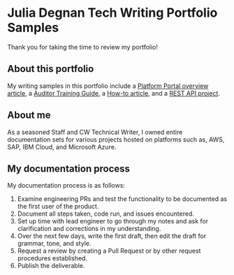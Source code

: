 # Julia Degnan Tech Writing Portfolio Samples

Thank you for taking the time to review my portfolio!

## About this portfolio

My writing samples in this portfolio include a [Platform Portal overview article](https://hp.service-now.com/kb_view.do?sysparm_article=KB0013603), a [Auditor Training Guide](/Welcome%20to%20my%20portfolio!/Samples/Auditor_TrainingGuideDEG.pdf), a [How-to article](https://hp.service-now.com/wexkb?id=kb_article&sysparm_article=KB0013645), and a [REST API project](/Welcome%20to%20my%20portfolio!/Samples/REST_API_Sample.md).

## About me

As a seasoned Staff and CW Technical Writer, I owned entire documentation sets for various projects hosted on platforms such as, AWS, SAP, IBM Cloud, and Microsoft Azure.

## My documentation process

My documentation process is as follows:

 1. Examine engineering PRs and test the functionality to be documented as the first user of the product.
 2. Document all steps taken, code run, and issues encountered.
 3. Set up time with lead engineer to go through my notes and ask for clarification and corrections in my understanding.
 4. Over the next few days, write the first draft, then edit the draft for grammar, tone, and style.
 5. Request a review by creating a Pull Request or by other request procedures established.
 6. Publish the deliverable.


